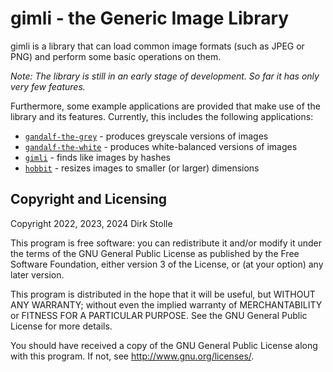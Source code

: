 # gimli - the Generic Image Library

gimli is a library that can load common image formats (such as JPEG or PNG)
and perform some basic operations on them.

_Note: The library is still in an early stage of development. So far it has only
very few features._

Furthermore, some example applications are provided that make use of the library
and its features. Currently, this includes the following applications:

* [`gandalf-the-grey`](./gandalf_the_grey/readme.md) - produces greyscale
  versions of images
* [`gandalf-the-white`](./gandalf_the_white/readme.md) - produces
  white-balanced versions of images
* [`gimli`](./gimli/readme.md) - finds like images by hashes
* [`hobbit`](./hobbit/readme.md) - resizes images to smaller (or larger)
  dimensions

## Copyright and Licensing

Copyright 2022, 2023, 2024  Dirk Stolle

This program is free software: you can redistribute it and/or modify
it under the terms of the GNU General Public License as published by
the Free Software Foundation, either version 3 of the License, or
(at your option) any later version.

This program is distributed in the hope that it will be useful,
but WITHOUT ANY WARRANTY; without even the implied warranty of
MERCHANTABILITY or FITNESS FOR A PARTICULAR PURPOSE.  See the
GNU General Public License for more details.

You should have received a copy of the GNU General Public License
along with this program.  If not, see <http://www.gnu.org/licenses/>.

